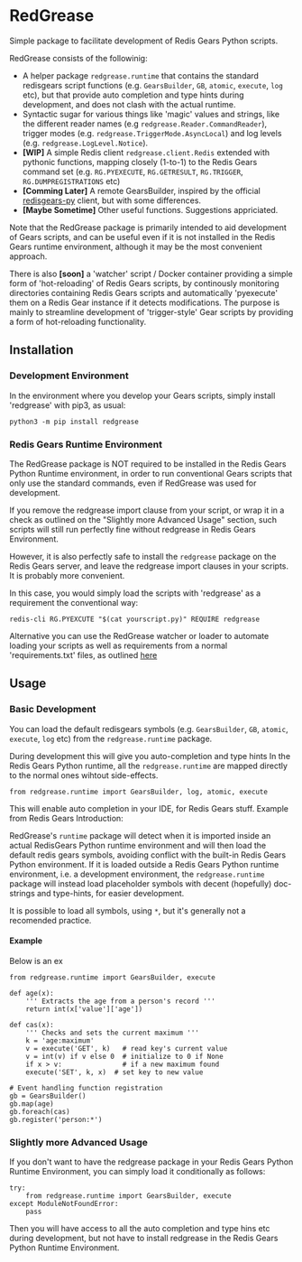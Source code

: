 # RedGrease
Simple package to facilitate development of Redis Gears Python scripts.

RedGrease consists of the followinig:
- A helper package `redgrease.runtime` that contains the standard redisgears script functions (e.g. `GearsBuilder`, `GB`, `atomic`, `execute`, `log` etc), but that provide auto completion and type hints during development, and does not clash with the actual runtime.
- Syntactic sugar for various things like 'magic' values and strings, like the different reader names (e.g `redgrease.Reader.CommandReader`), trigger modes (e.g. `redgrease.TriggerMode.AsyncLocal`) and log levels (e.g. `redgrease.LogLevel.Notice`). 
- **[WIP]** A simple Redis client `redgrease.client.Redis` extended with pythonic functions, mapping closely (1-to-1) to the Redis Gears command set (e.g. `RG.PYEXECUTE`, `RG.GETRESULT`, `RG.TRIGGER`, `RG.DUMPREGISTRATIONS` etc)
- **[Comming Later]** A remote GearsBuilder, inspired by the official [redisgears-py](https://github.com/RedisGears/redisgears-py) client, but with some differences.
- **[Maybe Sometime]** Other useful functions. Suggestions appriciated. 

Note that the RedGrease package is primarily intended to aid development of Gears scripts, and can be useful even if it is not installed in the Redis Gears runtime environment, although it may be the most convenient approach.

There is also **[soon]** a 'watcher' script / Docker container providing a simple form of 'hot-reloading' of Redis Gears scripts, by continously monitoring directories containing Redis Gears scripts and automatically 'pyexecute' them on a Redis Gear instance if it detects modifications. 
The purpose is mainly to streamline development of 'trigger-style' Gear scripts by providing a form of hot-reloading functionality.

## Installation
### Development Environment
In the environment where you develop your Gears scripts, simply install 'redgrease' with pip3, as usual:
```
python3 -m pip install redgrease
```

### Redis Gears Runtime Environment
The RedGrease package is NOT required to be installed in the Redis Gears Python Runtime environment, in order to run conventional Gears scripts that only use the standard commands, even if RedGrease was used for development.

If you remove the redgrease import clause from your script, or wrap it in a check as outlined on the "Slightly more Advanced Usage" section, such scripts will still run perfectly fine without redgrease in Redis Gears Environment.

However, it is also perfectly safe to install the `redgrease` package on the Redis Gears server, and leave the redgrease import clauses in your scripts. It is probably more convenient.

In this case, you would simply load the scripts with 'redgrease' as a requirement the conventional way:
```
redis-cli RG.PYEXCUTE "$(cat yourscript.py)" REQUIRE redgrease
```
Alternative you can use the RedGrease watcher or loader to automate loading your scripts as well as requirements from a normal 'requirements.txt' files, as outlined [here](https://github.com/lyngon/redgrease) 

## Usage
### Basic Development 
You can load the default redisgears symbols (e.g. `GearsBuilder`, `GB`, `atomic`, `execute`, `log` etc) from the `redgrease.runtime` package. 

During development this will give you auto-completion and type hints
In the Redis Gears Python runtime, all the `redgrease.runtime` are mapped directly to the normal ones wihtout side-effects.

```
from redgrease.runtime import GearsBuilder, log, atomic, execute
```

This will enable auto completion in your IDE, for Redis Gears stuff. Example from Redis Gears Introduction:

RedGrease's `runtime` package will detect when it is imported inside an actual RedisGears Python runtime environment and will then load the default redis gears symbols, avoiding conflict with the built-in Redis Gears Python environment.
If it is loaded outside a Redis Gears Python runtime environment, i.e. a development environment, the `redgrease.runtime` package will instead load placeholder symbols with decent (hopefully) doc-strings and type-hints, for easier development.

It is possible to load all symbols, using `*`, but it's generally not a recomended practice.

#### Example
Below is an ex
```
from redgrease.runtime import GearsBuilder, execute

def age(x):
    ''' Extracts the age from a person's record '''
    return int(x['value']['age'])

def cas(x):
    ''' Checks and sets the current maximum '''
    k = 'age:maximum'
    v = execute('GET', k)   # read key's current value
    v = int(v) if v else 0  # initialize to 0 if None
    if x > v:               # if a new maximum found
    execute('SET', k, x)  # set key to new value

# Event handling function registration
gb = GearsBuilder()
gb.map(age)
gb.foreach(cas)
gb.register('person:*')

```

### Slightly more Advanced Usage
If you don't want to have the redgrease package in your Redis Gears Python Runtime Environment, you can  simply load it conditionally as follows:
```
try:
    from redgrease.runtime import GearsBuilder, execute
except ModuleNotFoundError:
    pass
```
Then you will have access to all the auto completion and type hins etc during development, but not have to install redgrease in the Redis Gears Python Runtime Environment.
